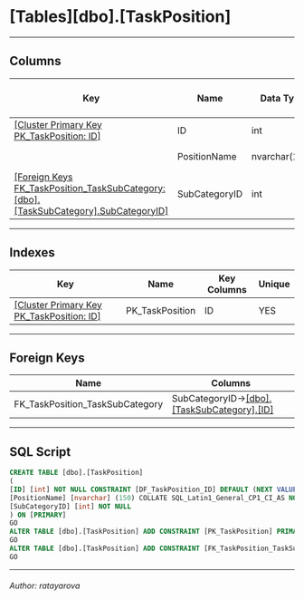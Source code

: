 #### 
# [Tables][dbo].[TaskPosition]

---

## <a name="#columns"></a>Columns

| Key | Name | Data Type | Max Length (Bytes) | Nullability | Default |
|---|---|---|---|---|---|
| [[Cluster Primary Key PK_TaskPosition: ID]](#indexes) | ID | int | 4 | NOT NULL | (NEXT VALUE FOR [TaskPosition_seq]) |
|  | PositionName | nvarchar(150) | 300 | NOT NULL |  |
| [[Foreign Keys FK_TaskPosition_TaskSubCategory: [dbo].[TaskSubCategory].SubCategoryID]](#foreignkeys) | SubCategoryID | int | 4 | NOT NULL |  |


---

## <a name="#indexes"></a>Indexes

| Key | Name | Key Columns | Unique |
|---|---|---|---|
| [[Cluster Primary Key PK_TaskPosition: ID]](#indexes) | PK_TaskPosition | ID | YES |


---

## <a name="#foreignkeys"></a>Foreign Keys

| Name | Columns |
|---|---|
| FK_TaskPosition_TaskSubCategory | SubCategoryID->[[dbo].[TaskSubCategory].[ID]](dbo_TaskSubCategory.md) |


---

## <a name="#sqlscript"></a>SQL Script

```sql
CREATE TABLE [dbo].[TaskPosition]
(
[ID] [int] NOT NULL CONSTRAINT [DF_TaskPosition_ID] DEFAULT (NEXT VALUE FOR [TaskPosition_seq]),
[PositionName] [nvarchar] (150) COLLATE SQL_Latin1_General_CP1_CI_AS NOT NULL,
[SubCategoryID] [int] NOT NULL
) ON [PRIMARY]
GO
ALTER TABLE [dbo].[TaskPosition] ADD CONSTRAINT [PK_TaskPosition] PRIMARY KEY CLUSTERED ([ID]) ON [PRIMARY]
GO
ALTER TABLE [dbo].[TaskPosition] ADD CONSTRAINT [FK_TaskPosition_TaskSubCategory] FOREIGN KEY ([SubCategoryID]) REFERENCES [dbo].[TaskSubCategory] ([ID])
GO

```


---

###### Author:  ratayarova